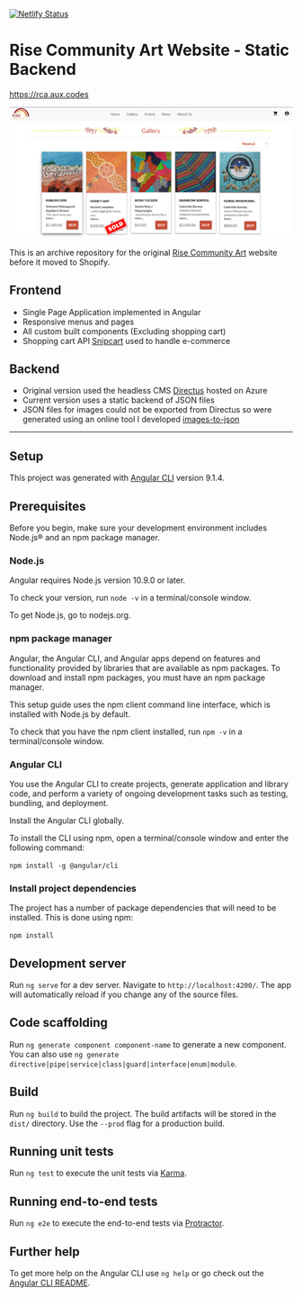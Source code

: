 [![Netlify Status](https://api.netlify.com/api/v1/badges/c07d61d3-11a9-497c-a068-73d3fd04f253/deploy-status)](https://app.netlify.com/sites/blissful-goodall-4a9520/deploys)

# Rise Community Art Website - Static Backend
<https://rca.aux.codes>

![Site Preview](https://github.com/auxcodes/rca-static-backend/blob/master/img/galleryPageTwo.png)

This is an archive repository for the original [Rise Community Art](https:risecommunityart.com.au) website before it moved to Shopify.

## Frontend 
- Single Page Application implemented in Angular
- Responsive menus and pages
- All custom built components (Excluding shopping cart)
- Shopping cart API [Snipcart](https://snipcart.com) used to handle e-commerce


## Backend
- Original version used the headless CMS [Directus](https://directus.io) hosted on Azure
- Current version uses a static backend of JSON files
- JSON files for images could not be exported from Directus so were generated using an online tool I developed [images-to-json](https://github.com/auxcodes/images-to-json)


---
## Setup

This project was generated with [Angular CLI](https://github.com/angular/angular-cli) version 9.1.4.

## Prerequisites

Before you begin, make sure your development environment includes Node.js® and an npm package manager.

### Node.js
Angular requires Node.js version 10.9.0 or later.

To check your version, run `node -v` in a terminal/console window.

To get Node.js, go to nodejs.org.

### npm package manager
Angular, the Angular CLI, and Angular apps depend on features and functionality provided by libraries that are available as npm packages. To download and install npm packages, you must have an npm package manager.

This setup guide uses the npm client command line interface, which is installed with Node.js by default.

To check that you have the npm client installed, run `npm -v` in a terminal/console window.

### Angular CLI
You use the Angular CLI to create projects, generate application and library code, and perform a variety of ongoing development tasks such as testing, bundling, and deployment.

Install the Angular CLI globally.

To install the CLI using npm, open a terminal/console window and enter the following command:

`npm install -g @angular/cli`

### Install project dependencies
The project has a number of package dependencies that will need to be installed.
This is done using npm:

`npm install`

## Development server

Run `ng serve` for a dev server. Navigate to `http://localhost:4200/`. The app will automatically reload if you change any of the source files.

## Code scaffolding

Run `ng generate component component-name` to generate a new component. You can also use `ng generate directive|pipe|service|class|guard|interface|enum|module`.

## Build

Run `ng build` to build the project. The build artifacts will be stored in the `dist/` directory. Use the `--prod` flag for a production build.

## Running unit tests

Run `ng test` to execute the unit tests via [Karma](https://karma-runner.github.io).

## Running end-to-end tests

Run `ng e2e` to execute the end-to-end tests via [Protractor](http://www.protractortest.org/).

## Further help

To get more help on the Angular CLI use `ng help` or go check out the [Angular CLI README](https://github.com/angular/angular-cli/blob/master/README.md).

